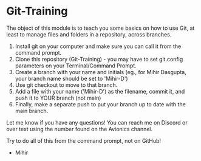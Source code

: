 # Git-Training

The object of this module is to teach you some basics on how to use Git, at least to manage files and folders in a repository, across branches.

1. Install git on your computer and make sure you can call it from the command prompt.
2. Clone this repository (Git-Training) - you may have to set git.config parameters on your Terminal/Command Prompt.
3. Create a branch with your name and initials (eg., for Mihir Dasgupta, your branch name should be set to 'Mihir-D')
4. Use git checkout to move to that branch.
5. Add a file with your name ('Mihir-D') as the filename, commit it, and push it to YOUR branch (not main)
6. Finally, make a separate push to put your branch up to date with the main branch.

Let me know if you have any questions! You can reach me on Discord or over text using the number found on the Avionics channel.

Try to do all of this from the command prompt, not on GitHub!

- Mihir
